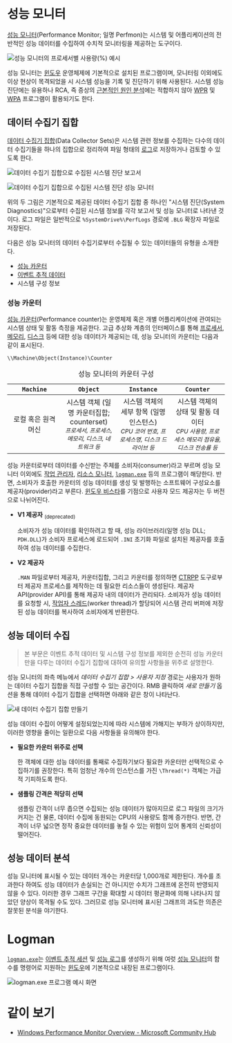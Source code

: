 # 성능 모니터
[성능 모니터](https://learn.microsoft.com/en-us/previous-versions/windows/it-pro/windows-server-2008-r2-and-2008/cc749249(v=ws.11))(Performance Monitor; 일명 Perfmon)는 시스템 및 어플리케이션의 전반적인 성능 데이터를 수집하여 수치적 모니터링을 제공하는 도구이다.

![성능 모니터의 프로세서별 사용량(%) 예시](./images/perfmon_graph_sample.png)

성능 모니터는 [윈도우](Windows.md) 운영체제에 기본적으로 설치된 프로그램이며, 모니터링 이외에도 이상 현상이 목격되었을 시 시스템 성능을 기록 및 진단하기 위해 사용된다. 시스템 성능 진단에는 유용하나 RCA, 즉 증상의 [근본적인 원인 분석](https://en.wikipedia.org/wiki/Root_cause_analysis)에는 적합하지 않아 [WPR](WPR.md) 및 [WPA](WPA.md) 프로그램이 활용되기도 한다.

## 데이터 수집기 집합
[데이터 수집기 집합](https://learn.microsoft.com/en-us/previous-versions/windows/it-pro/windows-server-2008-r2-and-2008/cc749337(v=ws.11))(Data Collector Sets)은 시스템 관련 정보를 수집하는 다수의 데이터 수집기들을 하나의 집합으로 정리하여 파일 형태의 [로그](https://ko.wikipedia.org/wiki/로그파일)로 저장하거나 검토할 수 있도록 한다.

![데이터 수집기 집합으로 수집된 시스템 진단 보고서](./images/perfmon_system_report.png)

![데이터 수집기 집합으로 수집된 시스템 진단 성능 모니터](./images/perfmon_system_monitor.png)

위의 두 그림은 기본적으로 제공된 데이터 수집기 집합 중 하나인 "시스템 진단(System Diagnostics)"으로부터 수집된 시스템 정보를 각각 보고서 및 성능 모니터로 나타낸 것이다. 로그 파일은 일반적으로 `%SystemDrive%\PerfLogs` 경로에 `.BLG` 확장자 파일로 저장된다.

다음은 성능 모니터의 데이터 수집기로부터 수집될 수 있는 데이터들의 유형을 소개한다.

* [성능 카운터](#성능-카운터)
* [이벤트 추적 데이터](ETW.md)
* 시스템 구성 정보

### 성능 카운터
[성능 카운터](https://learn.microsoft.com/en-us/windows/win32/perfctrs/about-performance-counters)(Performance counter)는 운영체제 혹은 개별 어플리케이션에 관여되는 시스템 상태 및 활동 측정을 제공한다. 고급 추상화 계층의 인터페이스를 통해 [프로세서](Processor.md), [메모리](Memory.md), [디스크](Storage.md) 등에 대한 성능 데이터가 제공되는 데, 성능 모니터의 카운터는 다음과 같이 표시된다.

```terminal
\\Machine\Object(Instance)\Counter
```

<table style="table-layout: fixed; width: 100%; margin-left: auto; margin-right: auto;">
<caption style="caption-side: top;">성능 모니터의 카운터 구성</caption>
<colgroup><col style="width: 25%;"/><col style="width: 25%;"/><col style="width: 25%;"/><col style="width: 25%;"/></colgroup>
<thead><tr><th style="text-align: center;"><code>Machine</code></th><th style="text-align: center;"><code>Object</code></th><th style="text-align: center;"><code>Instance</code></th><th style="text-align: center;"><code>Counter</code></th></tr></thead>
<tbody><tr style="text-align: center;">
<td>로컬 혹은 원격 머신</td><td>시스템 객체 (일명 카운터집합; counterset)<br/><sub style="font-style: italic;">프로세서, 프로세스, 메모리, 디스크, 네트워크 등</sub></td><td>시스템 객체의 세부 항목 (일명 인스턴스)<br/><sub style="font-style: italic;">CPU 코어 번호, 프로세스명, 디스크 드라이브 등</sub></td><td>시스템 객체의 상태 및 활동 데이터<br/><sub style="font-style: italic;">CPU 사용량, 프로세스 메모리 점유율, 디스크 전송률 등</sub></td>
</tr></tbody>
</table>

성능 카운터로부터 데이터를 수신받는 주체를 소비자(consumer)라고 부르며 성능 모니터 이외에도 [작업 관리자](https://ko.wikipedia.org/wiki/작업_관리자), [리소스 모니터](https://en.wikipedia.org/wiki/Resource_Monitor), [`logman.exe`](#logman) 등의 프로그램이 해당한다. 반면, 소비자가 호출한 카운터의 성능 데이터를 생성 및 발행하는 소프트웨어 구성요소를 제공자(provider)라고 부른다. [윈도우 비스타](https://ko.wikipedia.org/wiki/윈도우_비스타)를 기점으로 사용자 모드 제공자는 두 버전으로 나뉘어진다.

* **V1 제공자** <sub>(deprecated)</sub>

    소비자가 성능 데이터를 확인하려고 할 때, 성능 라이브러리(일명 성능 DLL; `PDH.DLL`)가 소비자 프로세스에 로드되어 `.INI` 초기화 파일로 설치된 제공자를 호출하여 성능 데이터를 수집한다.

* **V2 제공자**

    `.MAN` 파일로부터 제공자, 카운터집합, 그리고 카운터를 정의하면 [CTRPP](https://learn.microsoft.com/en-us/windows/win32/perfctrs/ctrpp) 도구로부터 제공자 프로세스를 제작하는 데 필요한 리소스들이 생성된다. 제공자 API(provider API)를 통해 제공자 내의 데이터가 관리되다. 소비자가 성능 데이터를 요청할 시, [작업자 스레드](https://learn.microsoft.com/en-us/windows-hardware/drivers/kernel/system-worker-threads)(worker thread)가 할당되어 시스템 관리 버퍼에 저장된 성능 데이터를 복사하여 소비자에게 반환한다.

## 성능 데이터 수집
> 본 부문은 이벤트 추적 데이터 및 시스템 구성 정보를 제외한 순전히 성능 카운터만을 다루는 데이터 수집기 집합에 대하여 유의할 사항들을 위주로 설명한다.

성능 모니터의 좌측 메뉴에서 *데이터 수집기 집합 > 사용자 지정* 경로는 사용자가 원하는 데이터 수집기 집합을 직접 구성할 수 있는 공간이다. RMB 클릭하여 *새로 만들기* 옵션을 통해 데이터 수집기 집합을 선택하면 아래와 같은 창이 나타난다.

![새 데이터 수집기 집합 만들기](./images/perfmon_dcs_startup.png)

성능 데이터 수집이 어떻게 설정되었는지에 따라 시스템에 가해지는 부하가 상이하지만, 이러한 영향을 줄이는 일환으로 다음 사항들을 유의해야 한다.

* **필요한 카운터 위주로 선택**

    한 객체에 대한 성능 데이터를 통째로 수집하기보다 필요한 카운터만 선택적으로 수집하기를 권장한다. 특히 엄청난 개수의 인스턴스를 가진 `\Thread(*)` 객체는 가급적 기피하도록 한다.

* **샘플링 간격은 적당히 선택**

    샘플링 간격이 너무 좁으면 수집되는 성능 데이터가 많아지므로 로그 파일의 크기가 커지는 건 물론, 데이터 수집에 동원되는 CPU의 사용량도 함께 증가한다. 반면, 간격이 너무 넓으면 정작 중요한 데이터를 놓칠 수 있는 위험이 있어 통계의 신뢰성이 떨어진다.

## 성능 데이터 분석
성능 모니터에 표시될 수 있는 데이터 개수는 카운터당 1,000개로 제한된다. 개수를 초과한다 하여도 성능 데이터가 손실되는 건 아니지만 수치가 그래프에 온전히 반영되지 않을 수 있다. 이러한 경우 그래프 구간을 확대할 시 데이터 평균화에 의해 나타나지 않았던 양상이 목격될 수도 있다. 그러므로 성능 모니터에 표시된 그래프의 과도한 의존은 잘못된 분석을 야기한다.

# Logman
[`logman.exe`](https://learn.microsoft.com/en-us/windows-server/administration/windows-commands/logman)는 [이벤트 추적 세션](ETW.md) 및 [성능 로그](#성능-데이터-수집)를 생성하기 위해 여럿 [성능 모니터](#성능-모니터)의 함수를 명령어로 지원하는 [윈도우](Windows.md)에 기본적으로 내장된 프로그램이다.

![<code>logman.exe</code> 프로그램 예시 화면](./images/perfmon_logman_intro.png)

# 같이 보기
* [Windows Performance Monitor Overview - Microsoft Community Hub](https://techcommunity.microsoft.com/t5/ask-the-performance-team/windows-performance-monitor-overview/ba-p/375481)
